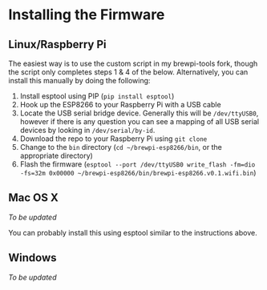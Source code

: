 # Installing the Firmware

## Linux/Raspberry Pi

The easiest way is to use the custom script in my brewpi-tools fork, though the script only completes steps 1 & 4 of the below. Alternatively,
you can install this manually by doing the following:
1. Install esptool using PIP (`pip install esptool`)
2. Hook up the ESP8266 to your Raspberry Pi with a USB cable
3. Locate the USB serial bridge device. Generally this will be `/dev/ttyUSB0`, however if there is any question you can see a mapping of all USB serial devices by looking in `/dev/serial/by-id`.
4. Download the repo to your Raspberry Pi using `git clone`
5. Change to the `bin` directory (`cd ~/brewpi-esp8266/bin`, or the appropriate directory)
6. Flash the firmware (`esptool --port /dev/ttyUSB0 write_flash -fm=dio -fs=32m 0x00000 ~/brewpi-esp8266/bin/brewpi-esp8266.v0.1.wifi.bin`)



## Mac OS X
*To be updated*

You can probably install this using esptool similar to the instructions above.



## Windows
*To be updated*

